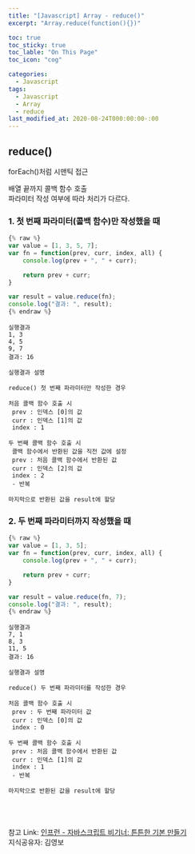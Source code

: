 ```yaml
---
title: "[Javascript] Array - reduce()"
excerpt: "Array.reduce(function(){})"

toc: true
toc_sticky: true
toc_lable: "On This Page"
toc_icon: "cog"

categories:
  - Javascript
tags:
  - Javascript
  - Array
  - reduce
last_modified_at: 2020-08-24T000:00:00-:00
---
```


## reduce()

forEach()처럼 시맨틱 접근

배열 끝까지 콜백 함수 호출<br />
파라미터 작성 여부에 따라 처리가 다르다.

### 1. 첫 번째 파라미터(콜백 함수)만 작성했을 때

```javascript
{% raw %}
var value = [1, 3, 5, 7];
var fn = function(prev, curr, index, all) {
	console.log(prev + ", " + curr);

	return prev + curr;
}

var result = value.reduce(fn);
console.log("결과: ", result);
{% endraw %}
```

```
실행결과
1, 3
4, 5
9, 7
결과: 16
```

```
실행결과 설명

reduce() 첫 번째 파라미터만 작성한 경우

처음 콜백 함수 호출 시
 prev : 인덱스 [0]의 값
 curr : 인덱스 [1]의 값
 index : 1

두 번째 콜백 함수 호출 시
 콜백 함수에서 반환된 값을 직전 값에 설정
 prev : 처음 콜백 함수에서 반환된 값
 curr : 인덱스 [2]의 값
 index : 2
 - 반복

마지막으로 반환된 값을 result에 할당
```

### 2. 두 번째 파라미터까지 작성했을 때

```javascript
{% raw %}
var value = [1, 3, 5];
var fn = function(prev, curr, index, all) {
	console.log(prev + ", " + curr);

	return prev + curr;
}

var result = value.reduce(fn, 7);
console.log("결과: ", result);
{% endraw %}
```

```
실행결과
7, 1
8, 3
11, 5
결과: 16
```

```
실행결과 설명

reduce() 두 번째 파라미터를 작성한 경우

처음 콜백 함수 호출 시
 prev : 두 번째 파라미터 값
 curr : 인덱스 [0]의 값
 index : 0

두 번째 콜백 함수 호출 시
 prev : 처음 콜백 함수에서 반환된 값
 curr : 인덱스 [1]의 값
 index : 1
 - 반복

마지막으로 반환된 값을 result에 할당
```

<br /><br /><br />
참고 Link: [인프런 - 자바스크립트 비기너: 튼튼한 기본 만들기][link]<br />
지식공유자: 김영보

[link]: https://www.inflearn.com/course/%EC%9E%90%EB%B0%94%EC%8A%A4%ED%81%AC%EB%A6%BD%ED%8A%B8-%EB%B9%84%EA%B8%B0%EB%84%88 "Go"
